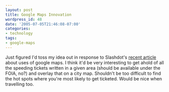 ```yaml
---
layout: post
title: Google Maps Innovation
wordpress_id: 48
date: '2005-07-05T21:46:08-07:00'
categories:
- technology
tags:
- google-maps
---
```

Just figured I'd toss my idea out in response to Slashdot's [recent article][] about uses of google maps.  I think it'd be very interesting to get ahold of all the speeding tickets written in a given area (should be available under the FOIA, no?) and overlay that on a city map.  Shouldn't be too difficult to find the hot spots where you're most likely to get ticketed.  Would be nice when travelling too.

[recent article]: http://slashdot.org/article.pl?sid=05/07/05/2232243
